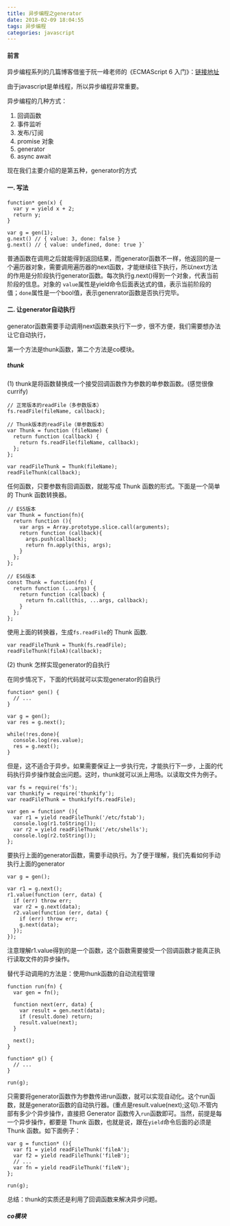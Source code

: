 ```yaml
---
title: 异步编程之generator
date: 2018-02-09 18:04:55
tags: 异步编程
categories: javascript
---
```


#### 前言

异步编程系列的几篇博客借鉴于阮一峰老师的《ECMAScript 6 入门》：[链接地址](http://es6.ruanyifeng.com/#docs/generator-async)

由于javascript是单线程，所以异步编程非常重要。

异步编程的几种方式：

1. 回调函数
2. 事件监听
3. 发布/订阅
4. promise 对象
5. generator
6. async await

现在我们主要介绍的是第五种，generator的方式

#### 一. 写法

```
function* gen(x) {
  var y = yield x + 2;
  return y;
}

var g = gen(1);
g.next() // { value: 3, done: false }
g.next() // { value: undefined, done: true }`
```

普通函数在调用之后就能得到返回结果，而generator函数不一样，他返回的是一个遍历器对象，需要调用遍历器的next函数，才能继续往下执行，所以next方法的作用是分阶段执行generator函数。每次执行g.next()得到一个对象，代表当前阶段的信息。对象的 `value`属性是yield命令后面表达式的值，表示当前阶段的值；`done`属性是一个bool值，表示genenrator函数是否执行完毕。

#### 二. 让generator自动执行

generator函数需要手动调用next函数来执行下一步，很不方便，我们需要想办法让它自动执行，

第一个方法是thunk函数，第二个方法是co模块。

##### thunk

(1)  thunk是将函数替换成一个接受回调函数作为参数的单参数函数。(感觉很像currify)

````
// 正常版本的readFile（多参数版本）
fs.readFile(fileName, callback);

// Thunk版本的readFile（单参数版本）
var Thunk = function (fileName) {
  return function (callback) {
    return fs.readFile(fileName, callback);
  };
};

var readFileThunk = Thunk(fileName);
readFileThunk(callback);
````

任何函数，只要参数有回调函数，就能写成 Thunk 函数的形式。下面是一个简单的 Thunk 函数转换器。

```
// ES5版本
var Thunk = function(fn){
  return function (){
    var args = Array.prototype.slice.call(arguments);
    return function (callback){
      args.push(callback);
      return fn.apply(this, args);
    }
  };
};

// ES6版本
const Thunk = function(fn) {
  return function (...args) {
    return function (callback) {
      return fn.call(this, ...args, callback);
    }
  };
};
```

使用上面的转换器，生成`fs.readFile`的 Thunk 函数.

```
var readFileThunk = Thunk(fs.readFile);
readFileThunk(fileA)(callback);
```

(2)  thunk 怎样实现generator的自执行

在同步情况下，下面的代码就可以实现generator的自执行

```
function* gen() {
  // ...
}

var g = gen();
var res = g.next();

while(!res.done){
  console.log(res.value);
  res = g.next();
}
```

但是，这不适合于异步。如果需要保证上一步执行完，才能执行下一步，上面的代码执行异步操作就会出问题。这时，thunk就可以派上用场。以读取文件为例子。

```
var fs = require('fs');
var thunkify = require('thunkify');
var readFileThunk = thunkify(fs.readFile);

var gen = function* (){
  var r1 = yield readFileThunk('/etc/fstab');
  console.log(r1.toString());
  var r2 = yield readFileThunk('/etc/shells');
  console.log(r2.toString());
};
```

要执行上面的generator函数，需要手动执行。为了便于理解，我们先看如何手动执行上面的generator

```
var g = gen();

var r1 = g.next();
r1.value(function (err, data) {
  if (err) throw err;
  var r2 = g.next(data);
  r2.value(function (err, data) {
    if (err) throw err;
    g.next(data);
  });
});
```

注意理解r1.value得到的是一个函数，这个函数需要接受一个回调函数才能真正执行读取文件的异步操作。

替代手动调用的方法是：使用thunk函数的自动流程管理

```
function run(fn) {
  var gen = fn();

  function next(err, data) {
    var result = gen.next(data);
    if (result.done) return;
    result.value(next);
  }

  next();
}

function* g() {
  // ...
}

run(g);
```

只需要将generator函数作为参数传进run函数，就可以实现自动化。这个run函数，就是generator函数的自动执行器。(重点是result.value(next);这句).不管内部有多少个异步操作，直接把 Generator 函数传入`run`函数即可。当然，前提是每一个异步操作，都要是 Thunk 函数，也就是说，跟在`yield`命令后面的必须是 Thunk 函数。如下面例子：

```
var g = function* (){
  var f1 = yield readFileThunk('fileA');
  var f2 = yield readFileThunk('fileB');
  // ...
  var fn = yield readFileThunk('fileN');
};

run(g);
```

总结：thunk的实质还是利用了回调函数来解决异步问题。

##### co模块

































